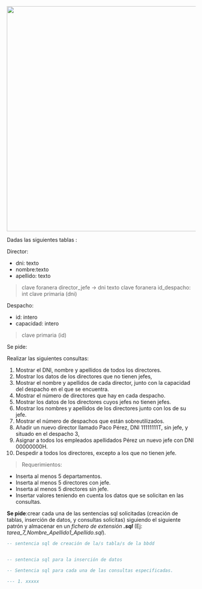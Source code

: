 <div>

<div align="center">
<img src="https://www.captio.net/hs-fs/hubfs/director-comercial.jpg?width=1460&name=director-comercial.jpg" width="600px"/>
</div>

Dadas las siguientes tablas :

Director:
 - dni: texto
 - nombre:texto
 - apellido: texto
  
  > clave foranera director_jefe -> dni texto
  clave foranera id_despacho: int
  clave primaria (dni)

Despacho:
 - id: intero
 - capacidad: intero
  
  > clave primaria (id)

Se pide:

Realizar las siguientes consultas:

1. Mostrar el DNI, nombre y apellidos de todos los directores.
2. Mostrar los datos de los directores que no tienen jefes,
3. Mostrar el nombre y apellidos de cada director, junto con la capacidad del despacho en el
que se encuentra.
4. Mostrar el número de directores que hay en cada despacho.
5. Mostrar los datos de los directores cuyos jefes no tienen jefes.
6. Mostrar los nombres y apellidos de los directores junto con los de su jefe.
7. Mostrar el número de despachos que están sobreutilizados.
8. Añadir un nuevo director llamado Paco Pérez, DNI 11111111T, sin jefe, y situado en el despacho 3,
9. Asignar a todos los empleados apellidados Pérez un nuevo jefe con DNI 00000000H.
10. Despedir a todos los directores, excepto a los que no tienen jefe.

> Requerimientos:
 - Inserta al menos 5 departamentos.
 - Inserta al menos 5 directores con jefe.
 - Inserta al menos 5 directores sin jefe.
 - Insertar valores teniendo en cuenta los datos que se solicitan en las consultas.

__Se pide__:crear cada una de las sentencias sql solicitadas (creación de tablas, inserción de datos, y consultas solicitas) siguiendo el siguiente patrón y almacenar en un _fichero de extensión_ ___.sql___ (Ej: _tarea_7_Nombre_Apellido1_Apellido.sql_).

```sql
-- sentencia sql de creación de la/s tabla/s de la bbdd


-- sentencia sql para la inserción de datos

-- Sentencia sql para cada una de las consultas especificadas.

--- 1. xxxxx

```

</div>